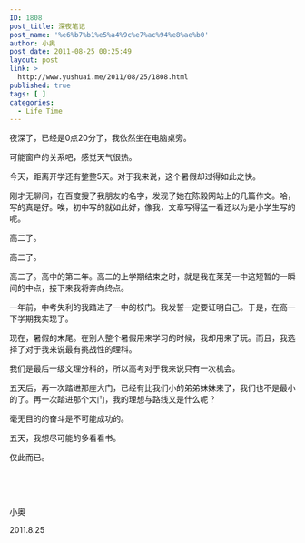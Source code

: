 ```yaml
---
ID: 1808
post_title: 深夜笔记
post_name: '%e6%b7%b1%e5%a4%9c%e7%ac%94%e8%ae%b0'
author: 小奥
post_date: 2011-08-25 00:25:49
layout: post
link: >
  http://www.yushuai.me/2011/08/25/1808.html
published: true
tags: [ ]
categories:
  - Life Time
---
```

夜深了，已经是0点20分了，我依然坐在电脑桌旁。

可能窗户的关系吧，感觉天气很热。

今天，距离开学还有整整5天。对于我来说，这个暑假却过得如此之快。<!--more-->

刚才无聊间，在百度搜了我朋友的名字，发现了她在陈毅网站上的几篇作文。哈，写的真是好。唉，初中写的就如此好，像我，文章写得猛一看还以为是小学生写的呢。

高二了。

高二了。

高二了。高中的第二年。高二的上学期结束之时，就是我在莱芜一中这短暂的一瞬间的中点，接下来我将奔向终点。

一年前，中考失利的我踏进了一中的校门。我发誓一定要证明自己。于是，在高一下学期我实现了。

现在，暑假的末尾。在别人整个暑假用来学习的时候，我却用来了玩。而且，我选择了对于我来说最有挑战性的理科。

我们是最后一级文理分科的，所以高考对于我来说只有一次机会。

五天后，再一次踏进那座大门，已经有比我们小的弟弟妹妹来了，我们也不是最小的了。再一次踏进那个大门，我的理想与路线又是什么呢？

毫无目的的奋斗是不可能成功的。

五天，我想尽可能的多看看书。

仅此而已。

&nbsp;

&nbsp;

小奥

2011.8.25